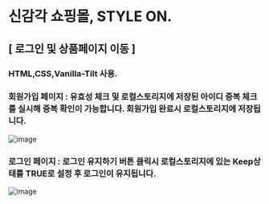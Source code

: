 # 신감각 쇼핑몰, STYLE ON.

## [ 로그인 및 상품페이지 이동 ]
### HTML,CSS,Vanilla-Tilt 사용. 

### 회원가입 페이지 : 유효성 체크 및 로컬스토리지에 저장된 아이디 중복 체크를 실시해 중복 확인이 가능합니다. 회원가입 완료시 로컬스토리지에 저장됩니다.
![image](https://github.com/user-attachments/assets/831ee494-27a0-4551-b721-d2e17fcc172f)


### 로그인 페이지 : 로그인 유지하기 버튼 클릭시 로컬스토리지에 있는 Keep상태를 TRUE로 설정 후 로그인이 유지됩니다.
![image](https://github.com/user-attachments/assets/7cac6504-31e6-44ad-805c-49eed3997d22)

